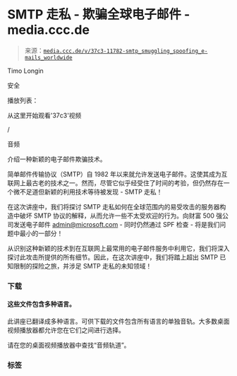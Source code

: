<!--yml

分类：未分类

日期：2024 年 05 月 27 日 14:59:12

-->

# SMTP 走私 - 欺骗全球电子邮件 - media.ccc.de

> 来源：[`media.ccc.de/v/37c3-11782-smtp_smuggling_spoofing_e-mails_worldwide`](https://media.ccc.de/v/37c3-11782-smtp_smuggling_spoofing_e-mails_worldwide)

Timo Longin

安全

播放列表：

从这里开始观看'37c3'视频

/

音频

介绍一种新颖的电子邮件欺骗技术。

简单邮件传输协议（SMTP）自 1982 年以来就允许发送电子邮件。这使其成为互联网上最古老的技术之一。然而，尽管它似乎经受住了时间的考验，但仍然存在一个微不足道但新颖的利用技术等待被发现 - SMTP 走私！

在这次讲座中，我们将探讨 SMTP 走私如何在全球范围内的易受攻击的服务器构造中破坏 SMTP 协议的解释，从而允许一些不太受欢迎的行为。向财富 500 强公司发送电子邮件 admin@microsoft.com - 同时仍然通过 SPF 检查 - 将是我们问题中最小的一部分！

从识别这种新颖的技术到在互联网上最常用的电子邮件服务中利用它，我们将深入探讨此攻击所提供的所有细节。因此，在这次讲座中，我们将踏上超出 SMTP 已知限制的探险之旅，并涉足 SMTP 走私的未知领域！

### 下载

#### 这些文件包含多种语言。

此讲座已翻译成多种语言。可供下载的文件包含所有语言的单独音轨。大多数桌面视频播放器都允许您在它们之间进行选择。

请在您的桌面视频播放器中查找“音频轨道”。

### 标签
